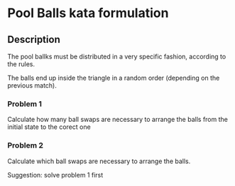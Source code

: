 # Pool Balls kata formulation

## Description

The pool ballks must be distributed in a very specific fashion, according to the rules.

The balls end up inside the triangle in a random order (depending on the previous match).

### Problem 1

Calculate how many ball swaps are necessary to arrange the balls from the initial state to the corect one

### Problem 2

Calculate which ball swaps are necessary to arrange the balls. 

Suggestion: solve problem 1 first
